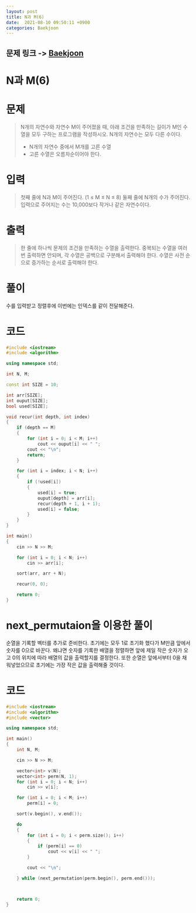 ```yaml
---
layout: post
title: N과 M(6)
date:  2021-08-10 09:50:11 +0900
categories: Baekjoon
---
```


## 문제 링크 -> [Baekjoon](https://www.acmicpc.net/problem/15655)
# N과 M(6)

# 문제
> N개의 자연수와 자연수 M이 주어졌을 때, 아래 조건을 만족하는 길이가 M인 수열을 모두 구하는 프로그램을 작성하시오. N개의 자연수는 모두 다른 수이다.
> - N개의 자연수 중에서 M개를 고른 수열
> - 고른 수열은 오름차순이어야 한다.

# 입력
> 첫째 줄에 N과 M이 주어진다. (1 ≤ M ≤ N ≤ 8)
둘째 줄에 N개의 수가 주어진다. 입력으로 주어지는 수는 10,000보다 작거나 같은 자연수이다.

# 출력
> 한 줄에 하나씩 문제의 조건을 만족하는 수열을 출력한다. 중복되는 수열을 여러 번 출력하면 안되며, 각 수열은 공백으로 구분해서 출력해야 한다. 수열은 사전 순으로 증가하는 순서로 출력해야 한다.

# 풀이
수를 입력받고 정렬후에 이번에는 인덱스를 같이 전달해준다.

# 코드
```c++
#include <iostream>
#include <algorithm>

using namespace std;

int N, M;

const int SIZE = 10;

int arr[SIZE];
int ouput[SIZE];
bool used[SIZE];

void recur(int depth, int index)
{
	if (depth == M)
	{
		for (int i = 0; i < M; i++)
			cout << ouput[i] << " ";
		cout << "\n";
		return;
	}

	for (int i = index; i < N; i++)
	{
		if (!used[i])
		{
			used[i] = true;
			ouput[depth] = arr[i];
			recur(depth + 1, i + 1);
			used[i] = false;
		}
	}
}

int main()
{
	cin >> N >> M;

	for (int i = 0; i < N; i++)
		cin >> arr[i];

	sort(arr, arr + N);

	recur(0, 0);

	return 0;
}
```

# next_permutaion을 이용한 풀이
순열을 기록할 벡터를 추가로 준비한다. 초기에는 모두 1로 초기화 했다가 M만큼 앞에서 숫자를 0으로 바꾼다. 왜냐면 숫자를 기록한 배열을 정렬하면 앞에 제일 작은 숫자가 오고 0의 위치에 따라 배열의 값을 출력할지를 결정한다. 또한 순열은 앞에서부터 0을 채워넣었으므로 초기에는 가장 작은 값을 출력해줄 것이다.

# 코드
```c++
#include <iostream>
#include <algorithm>
#include <vector>

using namespace std;

int main()
{
	int N, M;

	cin >> N >> M;

	vector<int> v(N);
	vector<int> perm(N, 1);
	for (int i = 0; i < N; i++)
		cin >> v[i];

	for (int i = 0; i < M; i++)
		perm[i] = 0;

	sort(v.begin(), v.end());

	do
	{
		for (int i = 0; i < perm.size(); i++)
		{
			if (perm[i] == 0)
				cout << v[i] << " ";
		}

		cout << "\n";

	} while (next_permutation(perm.begin(), perm.end()));



	return 0;
}
```